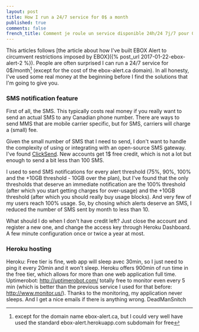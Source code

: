 ```yaml
---
layout: post
title: How I run a 24/7 service for 0$ a month
published: true
comments: false
french_title: Comment je roule un service disponible 24h/24 7j/7 pour 0$/mois
---
```


This articles follows [the article about how I've built EBOX Alert to circumvent restrictions imposed by EBOX]({% post_url 2017-01-22-ebox-alert-2 %}). People are often surprised I can run a 24/7 service for 0$/month[^1] (except for the cost of the ebox-alert.ca domain). In all honesty, I've used some real money at the beginning before I find the solutions that I'm going to give you.

### SMS notification feature

First of all, the SMS. This typically costs real money if you really want to send an actual SMS to any Canadian phone number. There are ways to send MMS that are mobile carrier specific, but for SMS, carriers will charge a (small) fee.

Given the small number of SMS that I need to send, I don't want to handle the complexity of using or integrating with an open-source SMS gateway. I've found [ClickSend](https://www.clicksend.com). New accounts get 1$ free credit, which is not a lot but enough to send a bit less than 100 SMS.

I used to send SMS notifications for every alert threshold (75%, 90%, 100% and the +10GB threshold - 10GB over the plan), but I've found that the only thresholds that deserve an immediate notification are the 100% threshold (after which you start getting charges for over-usage) and the +10GB threshold (after which you should really buy usage blocks). And very few of my users reach 100% usage. So, by chosing which alerts deserve an SMS, I reduced the number of SMS sent by month to less than 10.

What should I do when I don't have credit left? Just close the account and register a new one, and change the access key through Heroku Dashboard. A few minute configuration once or twice a year at most.

### Heroku hosting

Heroku: Free tier is fine, web app will sleep avec 30min, so I just need to ping it every 20min and it won't sleep. Heroku offers 900min of run time in the free tier, which allows for more than one web application full time.
Uptimerobot: http://uptimerobot.com/ totally free to monitor even every 5 min (which is better than the previous service I used for that before: http://www.monitor.us/). Thanks to the monitoring, my application never sleeps. And I get a nice emails if there is anything wrong.
DeadManSnitch



[ebox-alert]: http://www.ebox-alert.ca "ebox-alert.ca"
[^1]: except for the domain name ebox-alert.ca, but I could very well have used the standard ebox-alert.herokuapp.com subdomain for free
